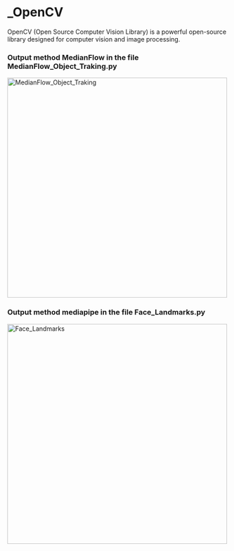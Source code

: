 # _OpenCV
OpenCV (Open Source Computer Vision Library) is a powerful open-source library designed for computer vision and image processing.


### Output method MedianFlow in the file MedianFlow_Object_Traking.py
<img src="https://github.com/fayzi-dev/_OpenCV/blob/main/Traking_output.gif" alt=" MedianFlow_Object_Traking" title=" MedianFlow_Object_Traking" width="500"/>



### Output method mediapipe in the file Face_Landmarks.py
<img src="https://github.com/fayzi-dev/_OpenCV/blob/main/face_output.gif" alt="Face_Landmarks" title="Face_Landmarks" width="500"/>






